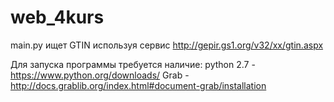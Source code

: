 web_4kurs
=========
main.py ищет GTIN используя сервис http://gepir.gs1.org/v32/xx/gtin.aspx

Для запуска программы требуется наличие:
python 2.7 - https://www.python.org/downloads/
Grab - http://docs.grablib.org/index.html#document-grab/installation